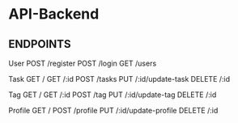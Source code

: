 # API-Backend

## ENDPOINTS

User
POST /register
POST /login
GET /users

Task
GET /
GET /:id
POST /tasks
PUT /:id/update-task
DELETE /:id

Tag
GET /
GET /:id
POST /tag
PUT /:id/update-tag
DELETE /:id

Profile
GET /
POST /profile
PUT /:id/update-profile
DELETE /:id
